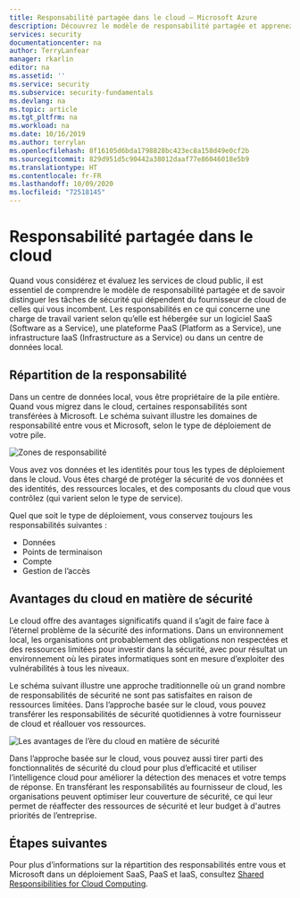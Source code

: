 ```yaml
---
title: Responsabilité partagée dans le cloud – Microsoft Azure
description: Découvrez le modèle de responsabilité partagée et apprenez à distinguer les tâches de sécurité qui dépendent du fournisseur de cloud de celles qui vous incombent.
services: security
documentationcenter: na
author: TerryLanfear
manager: rkarlin
editor: na
ms.assetid: ''
ms.service: security
ms.subservice: security-fundamentals
ms.devlang: na
ms.topic: article
ms.tgt_pltfrm: na
ms.workload: na
ms.date: 10/16/2019
ms.author: terrylan
ms.openlocfilehash: 8f16105d6bda1798828bc423ec8a158d49e0cf2b
ms.sourcegitcommit: 829d951d5c90442a38012daaf77e86046018e5b9
ms.translationtype: HT
ms.contentlocale: fr-FR
ms.lasthandoff: 10/09/2020
ms.locfileid: "72518145"
---
```

# <a name="shared-responsibility-in-the-cloud"></a>Responsabilité partagée dans le cloud

Quand vous considérez et évaluez les services de cloud public, il est essentiel de comprendre le modèle de responsabilité partagée et de savoir distinguer les tâches de sécurité qui dépendent du fournisseur de cloud de celles qui vous incombent. Les responsabilités en ce qui concerne une charge de travail varient selon qu’elle est hébergée sur un logiciel SaaS (Software as a Service), une plateforme PaaS (Platform as a Service), une infrastructure IaaS (Infrastructure as a Service) ou dans un centre de données local.

## <a name="division-of-responsibility"></a>Répartition de la responsabilité
Dans un centre de données local, vous être propriétaire de la pile entière. Quand vous migrez dans le cloud, certaines responsabilités sont transférées à Microsoft. Le schéma suivant illustre les domaines de responsabilité entre vous et Microsoft, selon le type de déploiement de votre pile.

![Zones de responsabilité](./media/shared-responsibility/shared-responsibility.png)

Vous avez vos données et les identités pour tous les types de déploiement dans le cloud. Vous êtes chargé de protéger la sécurité de vos données et des identités, des ressources locales, et des composants du cloud que vous contrôlez (qui varient selon le type de service).

Quel que soit le type de déploiement, vous conservez toujours les responsabilités suivantes :

- Données
- Points de terminaison
- Compte
- Gestion de l’accès

## <a name="cloud-security-advantages"></a>Avantages du cloud en matière de sécurité
Le cloud offre des avantages significatifs quand il s’agit de faire face à l’éternel problème de la sécurité des informations. Dans un environnement local, les organisations ont probablement des obligations non respectées et des ressources limitées pour investir dans la sécurité, avec pour résultat un environnement où les pirates informatiques sont en mesure d’exploiter des vulnérabilités à tous les niveaux.

Le schéma suivant illustre une approche traditionnelle où un grand nombre de responsabilités de sécurité ne sont pas satisfaites en raison de ressources limitées. Dans l’approche basée sur le cloud, vous pouvez transférer les responsabilités de sécurité quotidiennes à votre fournisseur de cloud et réallouer vos ressources.

![Les avantages de l’ère du cloud en matière de sécurité](./media/shared-responsibility/cloud-enabled-security.png)

Dans l’approche basée sur le cloud, vous pouvez aussi tirer parti des fonctionnalités de sécurité du cloud pour plus d’efficacité et utiliser l’intelligence cloud pour améliorer la détection des menaces et votre temps de réponse. En transférant les responsabilités au fournisseur de cloud, les organisations peuvent optimiser leur couverture de sécurité, ce qui leur permet de réaffecter des ressources de sécurité et leur budget à d'autres priorités de l’entreprise.

## <a name="next-steps"></a>Étapes suivantes
Pour plus d’informations sur la répartition des responsabilités entre vous et Microsoft dans un déploiement SaaS, PaaS et IaaS, consultez [Shared Responsibilities for Cloud Computing](https://gallery.technet.microsoft.com/Shared-Responsibilities-81d0ff91).
